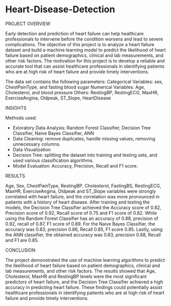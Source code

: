 # Heart-Disease-Detection

PROJECT OVERVIEW

Early detection and prediction of heart failure can help healthcare professionals to intervene before the condition worsens and lead to severe complications. The objective of this project is to analyze a heart failure dataset and build a machine learning model to predict the likelihood of heart failure based on patient demographics, clinical and lab measurements, and other risk factors. The motivation for this project is to develop a reliable and accurate tool that can assist healthcare professionals in identifying patients who are at high risk of heart failure and provide timely interventions.

The data set contains the following parameters:
Categorical Variables: sex, ChestPainType, and fasting blood sugar
Numerical Variables: Age, Cholesterol, and blood pressure
Others:  RestingBP, RestingECG, MaxHR, ExerciseAngina, Oldpeak, ST_Slope, HeartDisease

INSIGHTS 

Methods used: 
- Exloratory Data Analysis: Random Forest Classifier, Decision Tree Classifier, Naive Bayes Classifier, ANN
- Data Cleaning: remove duplicates, handle missing values, removing unnecessary columns.
- Data Visualization
- Decision Tree: splitting the dataset into training and testing sets, and used various classification algorithms.
- Model Evaluation: Accuracy, Precision, Recall and F1 score.

RESULTS

Age, Sex, ChestPainType, RestingBP, Cholesterol, FastingBS, RestingECG, MaxHR, ExerciseAngina, Oldpeak and ST_Slope variables were strongly correlated with heart failure, and the correlation was more pronounced in patients with a history of heart disease. After training and testing the models, the Decision Tree Classifier achieved the Accuracy score of 0.82, Precision score of 0.92, Recall score of 0.75 and F1 score of 0.82. While using the Random Forest Classifier has an accuracy of 0.88, precision of 0.92, recall of 0.87, F1 score of 0.89. For the Naive Bayes Classifier, the accuracy was 0.83, precision 0.86, Recall 0.85, F1 score 0.85. Lastly, using the ANN classifier, the obtained accuracy was 0.83, precision 0.88, Recall and F1 are 0.85.

CONCLUSION

The project demonstrated the use of machine learning algorithms to predict the likelihood of heart failure based on patient demographics, clinical and lab measurements, and other risk factors. The results showed that Age, Cholesterol, MaxHR and RestingBP levels were the most significant predictors of heart failure, and the Decision Tree Classifier achieved a high accuracy in predicting heart failure. These findings could potentially assist healthcare professionals in identifying patients who are at high risk of heart failure and provide timely interventions.
